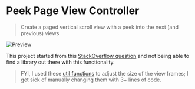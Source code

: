 # Peek Page View Controller

> Create a paged vertical scroll view with a peek into the next (and previous) views

![Preview](http://i.imgur.com/6I1CvHE.gif)

This project started from this [StackOverflow question](http://stackoverflow.com/a/32386551/484780) and not being able to find a library out there with this functionality.

>FYI, I used these [util functions](https://gist.github.com/kjantzer/dcc7deb3d2f53e12205b) to adjust the size of the view frames; I get sick of manually changing them with 3+ lines of code.
